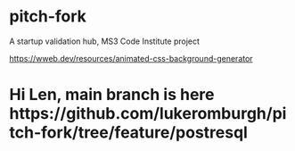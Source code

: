 # pitch-fork

A startup validation hub, MS3 Code Institute project

https://wweb.dev/resources/animated-css-background-generator

<h1>Hi Len, main branch is here https://github.com/lukeromburgh/pitch-fork/tree/feature/postresql</h1>
